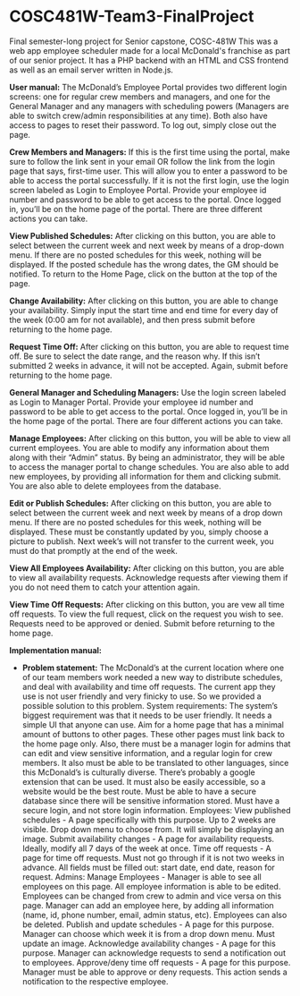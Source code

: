 # COSC481W-Team3-FinalProject
Final semester-long project for Senior capstone, COSC-481W
This was a web app employee scheduler made for a local McDonald's franchise as part of our senior project.
It has a PHP backend with an HTML and CSS frontend as well as an email server written in Node.js.

**User manual:** 
The McDonald’s Employee Portal provides two different login screens: one for regular crew members and managers, and one for the General Manager and any managers with scheduling powers (Managers are able to switch crew/admin responsibilities at any time). Both also have access to pages to reset their password. To log out, simply close out the page.

**Crew Members and Managers:**
If this is the first time using the portal, make sure to follow the link sent in your email OR follow the link from the login page that says, first-time user. This will allow you to enter a password to be able to access the portal successfully.
If it is not the first login, use the login screen labeled as Login to Employee Portal. Provide your employee id number and password to be able to get access to the portal. Once logged in, you’ll be on the home page of the portal. There are three different actions you can take. 

**View Published Schedules:**
After clicking on this button, you are able to select between the current week and next week by means of a drop-down menu. If there are no posted schedules for this week, nothing will be displayed. If the posted schedule has the wrong dates, the GM should be notified. To return to the Home Page, click on the button at the top of the page.

**Change Availability:**
After clicking on this button, you are able to change your availability. Simply input the start time and end time for every day of the week (0:00 am for not available), and then press submit before returning to the home page.

**Request Time Off:**
After clicking on this button, you are able to request time off. Be sure to select the date range, and the reason why. If this isn’t submitted 2 weeks in advance, it will not be accepted. Again, submit before returning to the home page.

**General Manager and Scheduling Managers:**
Use the login screen labeled as Login to Manager Portal. Provide your employee id number and password to be able to get access to the portal. Once logged in, you’ll be in the home page of the portal. There are four different actions you can take. 

**Manage Employees:**
After clicking on this button, you will be able to view all current employees. You are able to modify any information about them along with their “Admin” status. By being an administrator, they will be able to access the manager portal to change schedules. You are also able to add new employees, by providing all information for them and clicking submit. You are also able to delete employees from the database.

**Edit or Publish Schedules:**
After clicking on this button, you are able to select between the current week and next week by means of a drop down menu. If there are no posted schedules for this week, nothing will be displayed. These must be constantly updated by you, simply choose a picture to publish. Next week’s will not transfer to the current week, you must do that promptly at the end of the week.

**View All Employees Availability:**
After clicking on this button, you are able to view all availability requests. Acknowledge requests after viewing them if you do not need them to catch your attention again.

**View Time Off Requests:**
After clicking on this button, you are vew all time off requests. To view the full request, click on the request you wish to see. Requests need to be approved or denied. Submit before returning to the home page.

**Implementation manual:** 
* **Problem statement:**
The McDonald’s at the current location where one of our team members work needed a new way to distribute schedules, and deal with availability and time off requests. The current app they use is not user friendly and very finicky to use. So we provided a possible solution to this problem.
System requirements:
The system’s biggest requirement was that it needs to be user friendly. It needs a simple UI that anyone can use. Aim for a home page that has a minimal amount of buttons to other pages. These other pages must link back to the home page only. Also, there must be a manager login for admins that can edit and view sensitive information, and a regular login for crew members.
It also must be able to be translated to other languages, since this McDonald’s is culturally diverse. There’s probably a google extension that can be used. It must also be easily accessible, so a website would be the best route.
Must be able to have a secure database since there will be sensitive information stored.
Must have a secure login, and not store login information.
Employees:
View published schedules - A page specifically with this purpose. Up to 2 weeks are visible. Drop down menu to choose from. It will simply be displaying an image.
Submit availability changes - A page for availability requests. Ideally, modify all 7 days of the week at once.
Time off requests - A page for time off requests. Must not go through if it is not two weeks in advance. All fields must be filled out: start date, end date, reason for request.
Admins:
Manage Employees - Manager is able to see all employees on this page. All employee information is able to be edited. Employees can be changed from crew to admin and vice versa on this page. Manager can add an employee here, by adding all information (name, id, phone number, email, admin status, etc). Employees can also be deleted.
Publish and update schedules - A page for this purpose. Manager can choose which week it is from a drop down menu. Must update an image.
Acknowledge availability changes - A page for this purpose. Manager can acknowledge requests to send a notification out to employees.
Approve/deny time off requests - A page for this purpose. Manager must be able to approve or deny requests. This action sends a notification to the respective employee.

